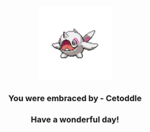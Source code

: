 <p align="center">
    <img src="https://raw.githubusercontent.com/PokeAPI/sprites/master/sprites/pokemon/974.png" width="150" height="150">
</p>
<h3 align="center">You were embraced by - <b>Cetoddle</b></h3>
<h3 align="center">Have a wonderful day!</h3>
